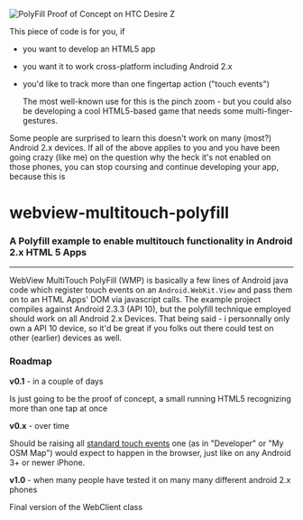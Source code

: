 ![PolyFill Proof of Concept on HTC Desire Z](http://phil.timoessner.de/wmp/wmp.png)

This piece of code is for you, if
* you want to develop an HTML5 app
* you want it to work cross-platform including Android 2.x
* you'd like to track more than one fingertap action ("touch events")

	The most well-known use for this is the pinch zoom - but you could also be developing a cool HTML5-based game that needs some multi-finger-gestures.

Some people are surprised to learn this doesn't work on many (most?) Android 2.x devices. If all of the above applies to you and you have been going crazy (like me) on the question why the heck it's not enabled on those phones, you can stop coursing and continue developing your app, because this is

# webview-multitouch-polyfill
### A Polyfill example to enable multitouch functionality in Android 2.x HTML 5 Apps
------------------------------------------------------------------------------------

WebView MultiTouch PolyFill (WMP) is basically a few lines of Android java code which register touch events on an `Android.WebKit.View` and pass them on to an HTML Apps' DOM via javascript calls. The example project compiles against Android 2.3.3 (API 10), but the polyfill technique employed should work on all Android 2.x Devices. That being said - i personnally only own a API 10 device, so it'd be great if you folks out there could test on other (earlier) devices as well.

### Roadmap

**v0.1** - in a couple of days

Is just going to be the proof of concept, a small running HTML5 recognizing more than one tap at once

**v0.x** - over time

Should be raising all [standard touch events](http://en.wikipedia.org/wiki/DOM_events#Touch_events) one (as in "Developer" or "My OSM Map") would expect to happen in the browser, just like on any Android 3+ or newer iPhone.

**v1.0** - when many people have tested it on many many different android 2.x phones

Final version of the WebClient class
